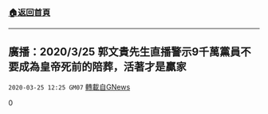 ###  [:house:返回首頁](https://github.com/ourhimalayas/txt)
---

## 廣播：2020/3/25 郭文貴先生直播警示9千萬黨員不要成為皇帝死前的陪葬，活著才是贏家
`2020-03-25 12:25 GM07` [轉載自GNews](https://gnews.org/zh-hant/152711/)

0
